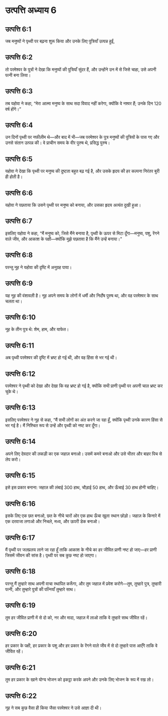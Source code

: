 # उत्पत्ति अध्याय 6

## उत्पत्ति 6:1
जब मनुष्यों ने पृथ्वी पर बढ़ना शुरू किया और उनके लिए पुत्रियाँ उत्पन्न हुईं,

## उत्पत्ति 6:2
तो परमेश्वर के पुत्रों ने देखा कि मनुष्यों की पुत्रियाँ सुंदर हैं, और उन्होंने उन में से जिसे चाहा, उसे अपनी पत्नी बना लिया।

## उत्पत्ति 6:3
तब यहोवा ने कहा, “मेरा आत्मा मनुष्य के साथ सदा विवाद नहीं करेगा, क्योंकि वे नश्वर हैं; उनके दिन 120 वर्ष होंगे।”

## उत्पत्ति 6:4
उन दिनों पृथ्वी पर नफीलीम थे—और बाद में भी—जब परमेश्वर के पुत्र मनुष्यों की पुत्रियों के पास गए और उनसे संतान उत्पन्न की। वे प्राचीन समय के वीर पुरुष थे, प्रसिद्ध पुरुष।

## उत्पत्ति 6:5
यहोवा ने देखा कि पृथ्वी पर मनुष्य की दुष्टता बहुत बढ़ गई है, और उसके हृदय की हर कल्पना निरंतर बुरी ही होती है।

## उत्पत्ति 6:6
यहोवा ने पछताया कि उसने पृथ्वी पर मनुष्य को बनाया, और उसका हृदय अत्यंत दुखी हुआ।

## उत्पत्ति 6:7
इसलिए यहोवा ने कहा, “मैं मनुष्य को, जिसे मैंने बनाया है, पृथ्वी के ऊपर से मिटा दूँगा—मनुष्य, पशु, रेंगने वाले जीव, और आकाश के पक्षी—क्योंकि मुझे पछतावा है कि मैंने उन्हें बनाया।”

## उत्पत्ति 6:8
परन्तु नूह ने यहोवा की दृष्टि में अनुग्रह पाया।

## उत्पत्ति 6:9
यह नूह की वंशावली है। नूह अपने समय के लोगों में धर्मी और निर्दोष पुरुष था, और वह परमेश्वर के साथ चलता था।

## उत्पत्ति 6:10
नूह के तीन पुत्र थे: शेम, हाम, और याफेत।

## उत्पत्ति 6:11
अब पृथ्वी परमेश्वर की दृष्टि में भ्रष्ट हो गई थी, और वह हिंसा से भर गई थी।

## उत्पत्ति 6:12
परमेश्वर ने पृथ्वी को देखा और देखा कि वह भ्रष्ट हो गई है, क्योंकि सभी प्राणी पृथ्वी पर अपनी चाल भ्रष्ट कर चुके थे।

## उत्पत्ति 6:13
इसलिए परमेश्वर ने नूह से कहा, “मैं सभी लोगों का अंत करने जा रहा हूँ, क्योंकि पृथ्वी उनके कारण हिंसा से भर गई है। मैं निश्चित रूप से उन्हें और पृथ्वी को नष्ट कर दूँगा।

## उत्पत्ति 6:14
अपने लिए देवदार की लकड़ी का एक जहाज़ बनाओ। उसमें कमरे बनाओ और उसे भीतर और बाहर पिच से लेप करो।

## उत्पत्ति 6:15
इसे इस प्रकार बनाना: जहाज़ की लंबाई 300 हाथ, चौड़ाई 50 हाथ, और ऊँचाई 30 हाथ होनी चाहिए।

## उत्पत्ति 6:16
इसके लिए एक छत बनाओ, छत के नीचे चारों ओर एक हाथ ऊँचा खुला स्थान छोड़ो। जहाज़ के किनारे में एक दरवाजा लगाओ और निचले, मध्य, और ऊपरी डेक बनाओ।

## उत्पत्ति 6:17
मैं पृथ्वी पर जलप्रलय लाने जा रहा हूँ ताकि आकाश के नीचे का हर जीवित प्राणी नष्ट हो जाए—हर प्राणी जिसमें जीवन की सांस है। पृथ्वी पर सब कुछ नष्ट हो जाएगा।

## उत्पत्ति 6:18
परन्तु मैं तुम्हारे साथ अपनी वाचा स्थापित करूँगा, और तुम जहाज़ में प्रवेश करोगे—तुम, तुम्हारे पुत्र, तुम्हारी पत्नी, और तुम्हारे पुत्रों की पत्नियाँ तुम्हारे साथ।

## उत्पत्ति 6:19
तुम हर जीवित प्राणी में से दो को, नर और मादा, जहाज़ में लाओ ताकि वे तुम्हारे साथ जीवित रहें।

## उत्पत्ति 6:20
हर प्रकार के पक्षी, हर प्रकार के पशु और हर प्रकार के रेंगने वाले जीव में से दो तुम्हारे पास आएँगे ताकि वे जीवित रहें।

## उत्पत्ति 6:21
तुम हर प्रकार के खाने योग्य भोजन को इकट्ठा करके अपने और उनके लिए भोजन के रूप में रख लो।

## उत्पत्ति 6:22
नूह ने सब कुछ वैसा ही किया जैसा परमेश्वर ने उसे आज्ञा दी थी।
